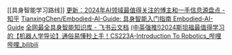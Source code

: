 [[具身智能学习路线]]
[更新：2024年AI领域最值得关注的博主和一手信息源盘点 - 知乎](https://zhuanlan.zhihu.com/p/682110383)
[TianxingChen/Embodied-AI-Guide: 具身智能入门指南 Embodied-AI-Guide](https://github.com/TianxingChen/Embodied-AI-Guide/tree/main)
[⁣​‬⁡⁣​⁤⁣﻿‌​​‌​⁡﻿⁡‌‌‬‍‬‍‍‬​⁡⁢﻿⁢​﻿⁤‬‌​⁡​‌‌‬‍⁤‌⁣⁤‍​‌全网最全具身智能知识库 - 飞书云文档](https://yv6uc1awtjc.feishu.cn/wiki/WPTzw9ON0ivIVrkLjVocNZh8nLf)
[(中英强推!)2024斯坦福最值得学习的【机器人学导论】通俗易懂秒上手！CS223A-Introduction To Robotics_哔哩哔哩_bilibili](https://www.bilibili.com/video/BV17T421k78T/?spm_id_from=333.337.search-card.all.click&vd_source=f129459aae6c6657e79d179b353113ae)
